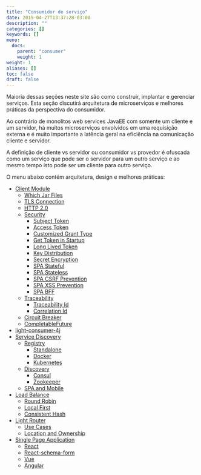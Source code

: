 ```yaml
---
title: "Consumidor de serviço"
date: 2019-04-27T13:37:28-03:00
description: ""
categories: []
keywords: []
menu:
  docs:
    parent: "consumer"
    weight: 1
weight: 1
aliases: []
toc: false
draft: false
---
```


Maioria dessas seções neste site são como construir, implantar e gerenciar serviços.
Esta seção discutirá arquitetura de microserviços e melhores práticas da perspectiva do consumidor.

Ao contrário de monolitos web services JavaEE com somente um cliente e um servidor, há muitos microserviços
envolvidos em uma requisição externa e é muito importante a latência geral na eficiência na comunicação cliente e servidor.

A definição de cliente vs servidor ou consumidor vs provedor é ofuscada como um serviço que pode ser o servidor para um outro serviço 
e ao mesmo tempo isto pode ser um cliente para outro serviço.

O menu abaixo contém arquitetura, design e melhores práticas: 

- [Client Module](/consumer/client-module/)
  * [Which Jar Files](/consumer/jar-files/)
  * [TLS Connection](/consumer/tls-connection/)
  * [HTTP 2.0](/consumer/http2/)
  * [Security](/architecture/security/)
     + [Subject Token](/consumer/subject-token/)
     + [Access Token](/consumer/access-token/)
     + [Customized Grant Type](/consumer/customized-grant/)
     + [Get Token in Startup](/consumer/token-startup/)
     + [Long Lived Token](/consumer/long-lived-token/)
     + [Key Distribution](/architecture/key-distribution/)
     + [Secret Encryption](/consumer/secret-encryption/)
     + [SPA Stateful](/consumer/spa-session-jwt/)
     + [SPA Stateless](/consumer/spa-cookie-jwt/)
     + [SPA CSRF Prevention](/consumer/spa-csrf/)
     + [SPA XSS Prevention](/consumer/spa-xss/)
     + [SPA BFF](/consumer/spa-bff/)
  * [Traceability](/consumer/traceability/)
     + [Traceability Id](/consumer/traceability-id/)
     + [Correlation Id](/consumer/correlation-id/)
  * [Circuit Breaker](/consumer/circuit-breaker/)
  * [CompletableFuture](/consumer/completable-future/)
- [light-consumer-4j](/consumer/light-consumer-4j/)
- [Service Discovery](/consumer/service-discovery/)
  * [Registry](/consumer/registry/)
     + [Standalone](/consumer/standalone-registry/)
     + [Docker](/consumer/docker-registry/)
     + [Kubernetes](/consumer/kubernetes-registry/)
  * [Discovery](/consumer/discovery/)
     + [Consul](/consumer/consul-discovery/)
     + [Zookeeper](/consumer/zookeeper-discovery/)
  * [SPA and Mobile](/consumer/spa-mobile/)   
- [Load Balance](/consumer/load-balance/)
  * [Round Robin](/consumer/round-robin/)
  * [Local First](/consumer/local-first/)
  * [Consistent Hash](/consumer/consistent-hash/)
- [Light Router](/consumer/light-router/)
  * [Use Cases](/consumer/router-use-case/)
  * [Location and Ownership](/service/router/location-ownership/)
- [Single Page Application](/consumer/spa/)
  * [React](/consumer/react/)
  * [React-schema-form](/consumer/react-schema-form/)
  * [Vue](/consumer/vue/)
  * [Angular](/consumer/angular/)

